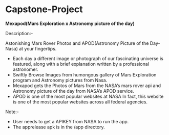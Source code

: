 # Capstone-Project

<b>Mexapod(Mars Exploration x Astronomy picture of the day)</b>

Description:-

Astonishing Mars Rover Photos and APOD(Astronomy Picture of the Day-Nasa) at your fingertips.

- Each day a different image or photograph of our fascinating universe is featured, along with a brief explanation written by a professional astronomer.
- Swiftly Browse Images from humongous gallery of Mars Exploration program and Astronomy pictures from Nasa.
- Mexapod gets the Photos of Mars from the NASA’s mars rover api and Astronomy picture of the day from NASA’s APOD service.
- APOD is one of the most popular websites at NASA In fact, this website is one of the most popular websites across all federal agencies.

Note:-
- User needs to get a APIKEY from NASA to run the app.
- The apprelease apk is in the /app directory. 
